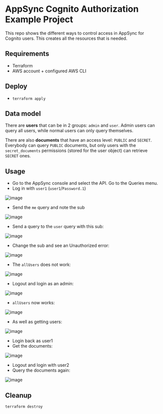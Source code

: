 # AppSync Cognito Authorization Example Project

This repo shows the different ways to control access in AppSync for Cognito users. This creates all the resources that is needed.

## Requirements

* Terraform
* AWS account + configured AWS CLI

## Deploy

* ```terraform apply```

## Data model

There are **users** that can be in 2 groups: ```admin``` and ```user```. Admin users can query all users, while normal users can only query themselves.

There are also **documents** that have an access level: ```PUBLIC``` and ```SECRET```. Everybody can query ```PUBLIC``` documents, but only users with the ```secret_documents``` permissions (stored for the user object) can retrieve ```SECRET``` ones.

## Usage

* Go to the AppSync console and select the API. Go to the Queries menu.
* Log in with ```user1``` (```user1```/```Password.1```)

![image](https://user-images.githubusercontent.com/82075/145780350-b9fb5696-da1c-41fe-b14d-74d642ac9b66.png)

* Send the ```me``` query and note the sub

![image](https://user-images.githubusercontent.com/82075/145780475-b357e5f4-0862-410e-960a-3ee184cc1ecd.png)

* Send a query to the ```user``` query with this sub:

![image](https://user-images.githubusercontent.com/82075/145780596-ca91e0a9-930c-4c93-8659-31174114fb1e.png)

* Change the sub and see an Unauthorized error:

![image](https://user-images.githubusercontent.com/82075/145780674-2250edc7-df59-4162-a24a-0a8d0582a187.png)

* The ```allUsers``` does not work:

![image](https://user-images.githubusercontent.com/82075/145780769-b084482e-4b45-4a2c-83c9-9fa1823576a2.png)

* Logout and login as an admin:

![image](https://user-images.githubusercontent.com/82075/145780876-c592560b-8faf-4def-a942-51452d25da5f.png)

* ```allUsers``` now works:

![image](https://user-images.githubusercontent.com/82075/145780948-29019e82-8580-4cac-b216-54a7cfd42460.png)

* As well as getting users:

![image](https://user-images.githubusercontent.com/82075/145781055-950b3af4-3017-4c6e-bfab-b5fc6a3cd6d3.png)

* Login back as user1
* Get the documents:

![image](https://user-images.githubusercontent.com/82075/145781142-1720d80f-b50a-41fc-82cc-89a1dad89db5.png)

* Logout and login with user2
* Query the documents again:

![image](https://user-images.githubusercontent.com/82075/145781232-6662d0b5-c068-42e8-8986-09f6dc09d7a9.png)

## Cleanup

```terraform destroy```
